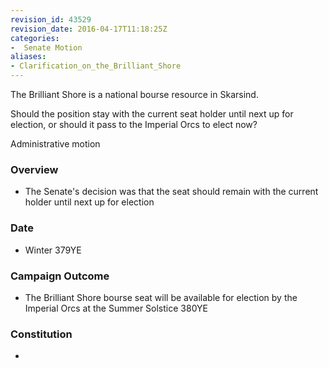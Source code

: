 ```yaml
---
revision_id: 43529
revision_date: 2016-04-17T11:18:25Z
categories:
-  Senate Motion
aliases:
- Clarification_on_the_Brilliant_Shore
---
```


The Brilliant Shore is a national bourse resource in Skarsind.

Should the position stay with the current seat holder until next up for election, or should it pass to the Imperial Orcs to elect now?

Administrative motion  

### Overview
* The Senate's decision was that the seat should remain with the current holder until next up for election

### Date
* Winter 379YE

### Campaign Outcome
* The Brilliant Shore bourse seat will be available for election by the Imperial Orcs at the Summer Solstice 380YE

### Constitution
* 

